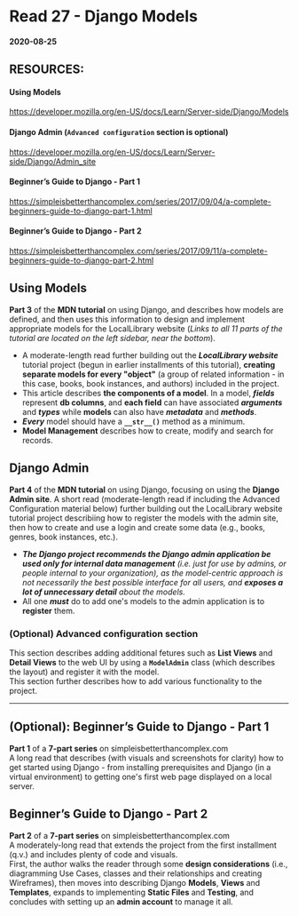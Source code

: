 # Read 27 - Django Models

#### 2020-08-25

## RESOURCES:
#### Using Models <br>
https://developer.mozilla.org/en-US/docs/Learn/Server-side/Django/Models <br>

#### Django Admin (`Advanced configuration` section is optional) <br>
https://developer.mozilla.org/en-US/docs/Learn/Server-side/Django/Admin_site <br>

#### Beginner’s Guide to Django - Part 1 <br>
https://simpleisbetterthancomplex.com/series/2017/09/04/a-complete-beginners-guide-to-django-part-1.html <br>

#### Beginner’s Guide to Django - Part 2 <br>
https://simpleisbetterthancomplex.com/series/2017/09/11/a-complete-beginners-guide-to-django-part-2.html <br>


## Using Models
__Part 3__ of the __MDN tutorial__ on using Django, and describes how models are defined, and then uses this information to design and implement appropriate models for the LocalLibrary website (*Links to all 11 parts of the tutorial are located on the left sidebar, near the bottom*). <br> 
* A moderate-length read further building out the __*LocalLibrary website*__ tutorial project (begun in earlier installments of this tutorial), __creating separate models for every "object"__ (a group of related information - in this case, books, book instances, and authors) included in the project. <br>
* This article describes __the components of a model__. In a model, __*fields*__ represent __db columns__, and __each field__ can have associated __*arguments*__ and __*types*__ while __models__ can also have __*metadata*__ and __*methods*__. <br>
* __*Every*__ model should have a __`__str__()`__ method as a minimum. <br>
* __Model Management__ describes how to create, modify and search for records.

## Django Admin
__Part 4__ of the __MDN tutorial__ on using Django, focusing on using the __Django Admin site__. A short read (moderate-length read if including the Advanced Configuration material below) further building out the LocalLibrary website tutorial project describiing how to register the models with the admin site, then  how to create and use a login and create some data (e.g., books, genres, book instances, etc.).  <br>
* *__The Django project recommends the Django admin application be used only for internal data management__ (i.e. just for use by admins, or people internal to your organization), as the model-centric approach is not necessarily the best possible interface for all users, and __exposes a lot of unnecessary detail__ about the models.* <br>
* All one __*must*__ do to add one's models to the admin application is to __register__ them. <br>

### (Optional) __Advanced configuration section__ <br>
This section describes adding additional fetures such as __List Views__ and __Detail Views__ to the web UI by using a __`ModelAdmin`__ class (which describes the layout) and register it with the model. <br>
This section further describes how to add various functionality to the project. <br>

---

## (Optional): Beginner’s Guide to Django - Part 1
__Part 1__ of a __7-part series__ on simpleisbetterthancomplex.com <br>
A long read that describes (with visuals and screenshots for clarity) how to get started using Django - from installing prerequisites and Django (in a virtual environment) to getting one's first web page displayed on a local server. <br>

## Beginner’s Guide to Django - Part 2
__Part 2__ of a __7-part series__ on simpleisbetterthancomplex.com <br>
A moderately-long read that extends the project from the first installment (q.v.) and includes plenty of code and visuals. <br>
First, the author walks the reader through some __design considerations__ (i.e., diagramming Use Cases, classes and their relationships and creating Wireframes), then moves into describing Django __Models__, __Views__ and __Templates__, expands to implementing __Static Files__ and __Testing__, and concludes with setting up an __admin account__ to manage it all. <br>
